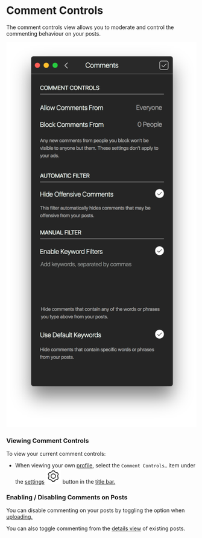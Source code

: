 # Comment Controls

The comment controls view allows you to moderate and control the commenting behaviour on your posts.

![](../../../.gitbook/assets/profile-comments.png)

### Viewing Comment Controls

To view your current comment controls:

* When viewing your own [profile](../), select the `Comment Controls…` item under the [settings](./) ![](../../../.gitbook/assets/settings.png) button in the [title bar.](../../../misc/glossary.md#title-bar)

### Enabling / Disabling Comments on Posts

You can disable commenting on your posts by toggling the option when [uploading.](../../upload.md)

You can also toggle commenting from the [details view](../../detailview.md#comments) of existing posts.

